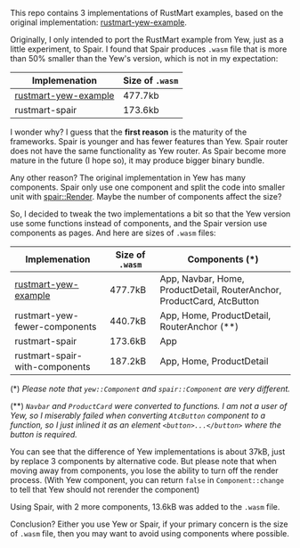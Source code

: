 This repo contains 3 implementations of RustMart examples, based on the original implementation: [rustmart-yew-example].

Originally, I only intended to port the RustMart example from Yew, just as a little experiment, to Spair. I found that Spair produces `.wasm` file that is more than 50% smaller than the Yew's version, which is not in my expectation:

| Implemenation          | Size of `.wasm` |
| ---------------------- | --------------- |
| [rustmart-yew-example] | 477.7kb         |
| rustmart-spair         | 173.6kb         |

I wonder why? I guess that the **first reason** is the maturity of the frameworks. Spair is younger and has fewer features than Yew. Spair router does not have the same functionality as Yew router. As Spair become more mature in the future (I hope so), it may produce bigger binary bundle.

Any other reason? The original implementation in Yew has many components. Spair only use one component and split the code into smaller unit with [spair::Render](https://docs.rs/spair/latest/spair/trait.Render.html). Maybe the number of components affect the size?

So, I decided to tweak the two implementations a bit so that the Yew version use some functions instead of components, and the Spair version use components as pages. And here are sizes of `.wasm` files:

| Implemenation                  | Size of `.wasm` | Components (*)                                                         |
| ------------------------------ | --------------- | ---------------------------------------------------------------------- |
| [rustmart-yew-example]         | 477.7kB         | App, Navbar, Home, ProductDetail, RouterAnchor, ProductCard, AtcButton |
| rustmart-yew-fewer-components  | 440.7kB         | App, Home, ProductDetail, RouterAnchor (**)                            |
| rustmart-spair                 | 173.6kB         | App                                                                    |
| rustmart-spair-with-components | 187.2kB         | App, Home, ProductDetail                                               |

(*) *Please note that `yew::Component` and `spair::Component` are very different.*

(**) *`Navbar` and `ProductCard` were converted to functions. I am not a user of Yew, so I miserably failed when converting `AtcButton` component to a function, so I just inlined it as an element `<button>...</button>` where the button is required.*

You can see that the difference of Yew implementations is about 37kB, just by replace 3 components by alternative code. But please note that when moving away from components, you lose the ability to turn off the render process. (With Yew component, you can return `false` in `Component::change` to tell that Yew should not rerender the component)

Using Spair, with 2 more components, 13.6kB was added to the `.wasm` file. 

Conclusion? Either you use Yew or Spair, if your primary concern is the size of `.wasm` file, then you may want to avoid using components where possible.

[rustmart-yew-example]: https://github.com/sheshbabu/rustmart-yew-example